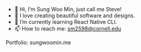 - 👋 Hi, I’m Sung Woo Min, just call me Steve!
- 👀 I love creating beautiful software and designs.
- 🌱 I’m currently learning React Native CLI.
- 📫 How to reach me: sm2598@cornell.edu

Portfolio: sungwoomin.me

<!---
sm2598/sm2598 is a ✨ special ✨ repository because its `README.md` (this file) appears on your GitHub profile.
You can click the Preview link to take a look at your changes.
--->
